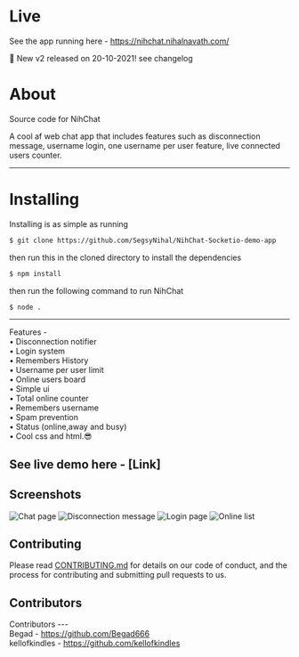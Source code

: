 # Live

See the app running here - https://nihchat.nihalnavath.com/

🎉 New v2 released on 20-10-2021! see changelog

# About

Source code for NihChat

A cool af web chat app that includes features such as disconnection message, username login, one username per user feature, live connected users counter.

---

# Installing

Installing is as simple as running

```bash
$ git clone https://github.com/SegsyNihal/NihChat-Socketio-demo-app
```

then run this in the cloned directory to install the dependencies

```bash
$ npm install
```

then run the following command to run NihChat

```bash
$ node .
```

---

Features - <br>
• Disconnection notifier <br>
• Login system<br>
• Remembers History<br>
• Username per user limit<br>
• Online users board<br>
• Simple ui<br>
• Total online counter <br>
• Remembers username<br>
• Spam prevention <br>
• Status (online,away and busy) <br>
• Cool css and html.😎<br>

## See live demo here - [Link]

## Screenshots

![Chat page](./imgs/git-images/NihChat.png)
![Disconnection message](./imgs/git-images/NihChat-DC-mes.gif)
![Login page](./imgs/git-images/NihChat-login.png)
![Online list](./imgs/git-images/online-list.png)

## Contributing

Please read [CONTRIBUTING.md](./CONTRIBUTING.md) for details on our code of conduct, and the process for contributing and submitting pull requests to us.

## Contributors

Contributors ---<br>
Begad - https://github.com/Begad666 <br>
kellofkindles - https://github.com/kellofkindles <br>
